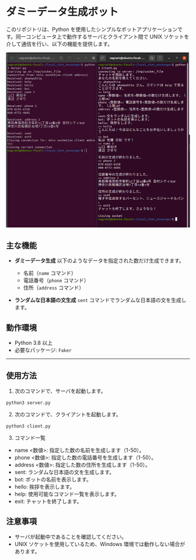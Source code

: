 # ダミーデータ生成ボット

このリポジトリは、Python を使用したシンプルなボットアプリケーションです。同一コンピュータ上で動作するサーバとクライアント間で UNIX ソケットを介して通信を行い、以下の機能を提供します。

![動作の様子](image.png)

## 主な機能

- **ダミーデータ生成**
  以下のようなデータを指定された数だけ生成できます。
  - 名前（`name` コマンド）
  - 電話番号（`phone` コマンド）
  - 住所（`address` コマンド）

- **ランダムな日本語の文生成**
  `sent` コマンドでランダムな日本語の文を生成します。


## 動作環境

- Python 3.8 以上
- 必要なパッケージ: `Faker`

---

## 使用方法
1. 次のコマンドで、サーバを起動します。

```
python3 server.py
```

2. 次のコマンドで、クライアントを起動します。

```
python3 client.py
```

3. コマンド一覧
- name <数値>: 指定した数の名前を生成します（1-50）。
- phone <数値>: 指定した数の電話番号を生成します（1-50）。
- address <数値>: 指定した数の住所を生成します（1-50）。
- sent: ランダムな日本語の文を生成します。
- bot: ボットの名前を表示します。
- hello: 挨拶を表示します。
- help: 使用可能なコマンド一覧を表示します。
- exit: チャットを終了します。

## 注意事項
- サーバが起動中であることを確認してください。
- UNIX ソケットを使用しているため、Windows 環境では動作しない場合があります。